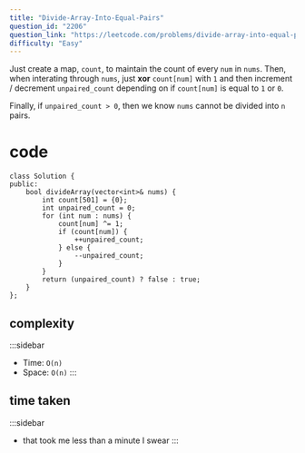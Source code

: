 ```yaml
---
title: "Divide-Array-Into-Equal-Pairs"
question_id: "2206"
question_link: "https://leetcode.com/problems/divide-array-into-equal-pairs/"
difficulty: "Easy"
---
```


Just create a map, `count`, to maintain the count of every `num` in `nums`.
Then, when interating through `nums`, just **xor** `count[num]` with `1`
and then increment / decrement `unpaired_count` depending on if `count[num]` is equal to `1` or `0`.

Finally, if `unpaired_count > 0`, then we know `nums` cannot be divided into `n` pairs.

# cod<span>e</span>

```{.cpp}
class Solution {
public:
    bool divideArray(vector<int>& nums) {
        int count[501] = {0};
        int unpaired_count = 0;
        for (int num : nums) {
            count[num] ^= 1;
            if (count[num]) {
                ++unpaired_count;
            } else {
                --unpaired_count;
            }
        }
        return (unpaired_count) ? false : true;
    }  
};
```

## complexit<span>y</span>

:::sidebar
- Time: `O(n)`
- Space: `O(n)`
:::

## time take<span>n</span>

:::sidebar
- that took me less than a minute I swear
:::
